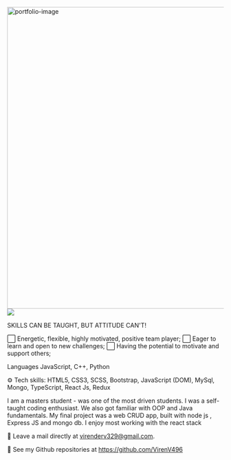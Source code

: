 <a href="https://virenv496.github.io/virender.codes/" target="_blank"><img src="https://media.giphy.com/media/KJbHomEjOvZKxsUVE2/giphy.gif" align="right" alt="portfolio-image" width="700" height="auto"></a>
<a href="https://www.linkedin.com/in/virender-vishwakarma-952381176/" target="_blank"><img src="https://img.icons8.com/color/96/000000/linkedin-2.png"/></a>





SKILLS CAN BE TAUGHT, BUT ATTITUDE CAN'T!

⬜️ Energetic, flexible, highly motivated, positive team player;
⬜️ Eager to learn and open to new challenges;
⬜️ Having the potential to motivate and support others;

Languages JavaScript, C++, Python

⚙️ Tech skills: HTML5, CSS3, SCSS, Bootstrap, JavaScript (DOM), MySql, Mongo, TypeScript, React Js, Redux

I am a masters student - was one of the most driven students. I was a self-taught coding enthusiast.
We also got familiar with OOP and Java fundamentals. My final project was a web CRUD app, built with node js , Express JS and mongo db. I enjoy most working with the react stack

📩 Leave a mail directly at virenderv329@gmail.com.

🔻 See my Github repositories at https://github.com/VirenV496




